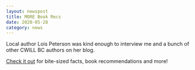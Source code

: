 ```yaml
---
layout: newspost
title: MORE Book Recs
date: 2020-05-28
category: news
---
```


Local author Lois Peterson was kind enough to interview me and a bunch of other CWILL BC authors on her blog.

[Check it out](http://loispetersonwriter.ca/2020/05/27/author-qa-k-a-wiggins-2/) for bite-sized facts, book recommendations and more!
